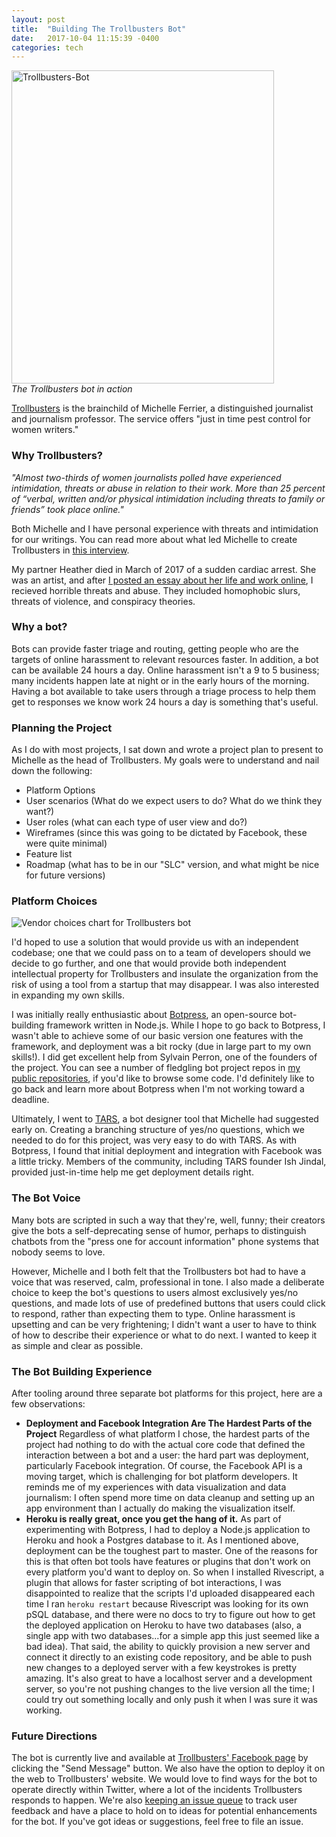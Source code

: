 ```yaml
---
layout: post
title:  "Building The Trollbusters Bot"
date:   2017-10-04 11:15:39 -0400
categories: tech
---
```



<a data-flickr-embed="true"  href="https://www.flickr.com/photos/lisawilliams/23645931338/in/dateposted-public/" title="Trollbusters-Bot"><img src="https://farm5.staticflickr.com/4503/23645931338_dd982df9fd_b.jpg" width="420" height="501" alt="Trollbusters-Bot"></a><script async src="//embedr.flickr.com/assets/client-code.js" charset="utf-8"></script><br>
*The Trollbusters bot in action*


[Trollbusters](http://troll-busters.com) is the brainchild of Michelle Ferrier, a distinguished journalist and journalism professor. The service offers "just in time pest control for women writers."

<h3>Why Trollbusters?</h3>

*"Almost two-thirds of women journalists polled have experienced intimidation, threats or abuse in relation to their work. More than 25 percent of “verbal, written and/or physical intimidation including threats to family or friends” took place online."*

Both Michelle and I have personal experience with threats and intimidation for our writings. You can read more about what led Michelle to create Trollbusters in
[this interview](https://www.dailydot.com/irl/troll-busters-online-harassment/).

My partner Heather died in March of 2017 of a sudden cardiac arrest. She was an artist, and after [I posted an essay about her life and work online](https://lisawilliams.github.io/lisa/art/2017/03/26/eulogy-for-a-fairy-princess-heather-adels.html), I recieved horrible threats and abuse. They included homophobic slurs, threats of violence, and conspiracy theories.

<h3>Why a bot?</h3>

Bots can provide faster triage and routing, getting people who are the targets of online harassment to relevant resources faster. In addition, a bot can be available 24 hours a day. Online harassment isn't a 9 to 5 business; many incidents happen late at night or in the early hours of the morning. Having a bot available to take users through a triage process to help them get to responses we know work 24 hours a day is something that's useful.

<h3>Planning the Project</h3>

As I do with most projects, I sat down and wrote a project plan to present to Michelle as the head of Trollbusters. My goals were to understand and nail down the following:

* Platform Options
* User scenarios (What do we expect users to do? What do we think they want?)
* User roles (what can each type of user view and do?)
* Wireframes (since this was going to be dictated by Facebook, these were quite minimal)
* Feature list
* Roadmap (what has to be in our "SLC" version, and what might be nice for future versions)

<H3> Platform Choices</H3>

![Vendor choices chart for Trollbusters bot](https://farm5.staticflickr.com/4506/37453468066_fa832c4600_b.jpg)

I'd hoped to use a solution that would provide us with an independent codebase; one that we could pass on to a team of developers should we decide to go further, and one that would provide both independent intellectual property for Trollbusters and insulate the organization from the risk of using a tool from a startup that may disappear. I was also interested in expanding my own skills.

I was initially really enthusiastic about [Botpress](http://botpress.io), an open-source bot-building framework written in Node.js. While I hope to go back to Botpress, I wasn't able to achieve some of our basic version one features with the framework, and deployment was a bit rocky (due in large part to my own skills!). I did get excellent help from Sylvain Perron, one of the founders of the project. You can see a number of fledgling bot project repos in [my public repositories](http://github.com/lisawilliams), if you'd like to browse some code. I'd definitely like to go back and learn more about Botpress when I'm not working toward a deadline.

Ultimately, I went to [TARS](http://hellotars.com), a bot designer tool that Michelle had suggested early on. Creating a branching structure of yes/no questions, which we needed to do for this project, was very easy to do with TARS. As with Botpress, I found that initial deployment and integration with Facebook was a little tricky. Members of the community, including TARS founder Ish Jindal, provided just-in-time help me get deployment details right.

<H3>The Bot Voice</H3>

Many bots are scripted in such a way that they're, well, funny; their creators give the bots a self-deprecating sense of humor, perhaps to distinguish chatbots from the "press one for account information" phone systems that nobody seems to love.

However, Michelle and I both felt that the Trollbusters bot had to have a voice that was reserved, calm, professional in tone. I also made a deliberate choice to keep the bot's questions to users almost exclusively yes/no questions, and made lots of use of predefined buttons that users could click to respond, rather than expecting them to type. Online harassment is upsetting and can be very frightening; I didn't want a user to have to think of how to describe their experience or what to do next. I wanted to keep it as simple and clear as possible.

<H3>The Bot Building Experience</H3>

After tooling around three separate bot platforms for this project, here are a few observations:

* **Deployment and Facebook Integration Are The Hardest Parts of the Project** Regardless of what platform I chose, the hardest parts of the project had nothing to do with the actual core code that defined the interaction between a bot and a user: the hard part was deployment, particularly Facebook integration. Of course, the Facebook API is a moving target, which is challenging for bot platform developers. It reminds me of my experiences with data visualization and data journalism: I often spend more time on data cleanup and setting up an app environment than I actually do making the visualization itself.
* **Heroku is really great, once you get the hang of it.** As part of experimenting with Botpress, I had to deploy a Node.js application to Heroku and hook a Postgres database to it. As I mentioned above, deployment can be the toughest part to master. One of the reasons for this is that often bot tools have features or plugins that don't work on every platform you'd want to deploy on. So when I installed Rivescript, a plugin that allows for faster scripting of bot interactions, I was disappointed to realize that the scripts I'd uploaded disappeared each time I ran `heroku restart` because Rivescript was looking for its own pSQL database, and there were no docs to try to figure out how to get the deployed application on Heroku to have two databases (also, a single app with two databases...for a simple app this just seemed like a bad idea). That said, the ability to quickly provision a new server and connect it directly to an existing code repository, and be able to push new changes to a deployed server with a few keystrokes is pretty amazing. It's also great to have a localhost server and a development server, so you're not pushing changes to the live version all the time; I could try out something locally and only push it when I was sure it was working.

<h3>Future Directions</h3>

The bot is currently live and available at [Trollbusters' Facebook page](https://www.facebook.com/onlinetrollbusters/) by clicking the "Send Message" button. We also have the option to deploy it on the web to Trollbusters' website. We would love to find ways for the bot to operate directly within Twitter, where a lot of the incidents Trollbusters responds to happen. We're also [keeping an issue queue](https://github.com/lisawilliams/TrollbustersBotQA/issues?utf8=%E2%9C%93&q=is%3Aissue%20) to track user feedback and have a place to hold on to ideas for potential enhancements for the bot. If you've got ideas or suggestions, feel free to file an issue.
